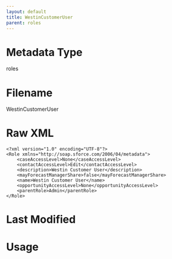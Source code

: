 ```yaml
---
layout: default
title: WestinCustomerUser
parent: roles
---
```

# Metadata Type
roles


# Filename 
WestinCustomerUser


# Raw XML
```
<?xml version="1.0" encoding="UTF-8"?>
<Role xmlns="http://soap.sforce.com/2006/04/metadata">
    <caseAccessLevel>None</caseAccessLevel>
    <contactAccessLevel>Edit</contactAccessLevel>
    <description>Westin Customer User</description>
    <mayForecastManagerShare>false</mayForecastManagerShare>
    <name>Westin Customer User</name>
    <opportunityAccessLevel>None</opportunityAccessLevel>
    <parentRole>Admin</parentRole>
</Role>
```


# Last Modified


# Usage
